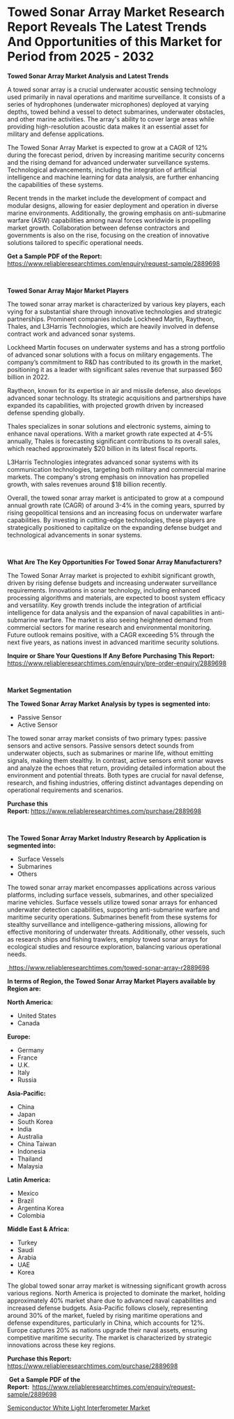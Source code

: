 <p><h1>Towed Sonar Array Market Research Report Reveals The Latest Trends And Opportunities of this Market for Period from 2025 - 2032</h1></p><p><strong>Towed Sonar Array Market Analysis and Latest Trends</strong></p>
<p><p>A towed sonar array is a crucial underwater acoustic sensing technology used primarily in naval operations and maritime surveillance. It consists of a series of hydrophones (underwater microphones) deployed at varying depths, towed behind a vessel to detect submarines, underwater obstacles, and other marine activities. The array's ability to cover large areas while providing high-resolution acoustic data makes it an essential asset for military and defense applications.</p><p>The Towed Sonar Array Market is expected to grow at a CAGR of 12% during the forecast period, driven by increasing maritime security concerns and the rising demand for advanced underwater surveillance systems. Technological advancements, including the integration of artificial intelligence and machine learning for data analysis, are further enhancing the capabilities of these systems. </p><p>Recent trends in the market include the development of compact and modular designs, allowing for easier deployment and operation in diverse marine environments. Additionally, the growing emphasis on anti-submarine warfare (ASW) capabilities among naval forces worldwide is propelling market growth. Collaboration between defense contractors and governments is also on the rise, focusing on the creation of innovative solutions tailored to specific operational needs.</p></p>
<p><strong>Get a Sample PDF of the Report:&nbsp;</strong> <a href="https://www.reliableresearchtimes.com/enquiry/request-sample/2889698?utm_campaign=2958&utm_medium=2&utm_source=Github&utm_content=ia&utm_term=14032025&utm_id=towed-sonar-array">https://www.reliableresearchtimes.com/enquiry/request-sample/2889698</a></p>
<p>&nbsp;</p>
<p><strong>Towed Sonar Array Major Market Players</strong></p>
<p><p>The towed sonar array market is characterized by various key players, each vying for a substantial share through innovative technologies and strategic partnerships. Prominent companies include Lockheed Martin, Raytheon, Thales, and L3Harris Technologies, which are heavily involved in defense contract work and advanced sonar systems.</p><p>Lockheed Martin focuses on underwater systems and has a strong portfolio of advanced sonar solutions with a focus on military engagements. The company’s commitment to R&D has contributed to its growth in the market, positioning it as a leader with significant sales revenue that surpassed $60 billion in 2022.</p><p>Raytheon, known for its expertise in air and missile defense, also develops advanced sonar technology. Its strategic acquisitions and partnerships have expanded its capabilities, with projected growth driven by increased defense spending globally.</p><p>Thales specializes in sonar solutions and electronic systems, aiming to enhance naval operations. With a market growth rate expected at 4-5% annually, Thales is forecasting significant contributions to its overall sales, which reached approximately $20 billion in its latest fiscal reports.</p><p>L3Harris Technologies integrates advanced sonar systems with its communication technologies, targeting both military and commercial marine markets. The company's strong emphasis on innovation has propelled growth, with sales revenues around $18 billion recently.</p><p>Overall, the towed sonar array market is anticipated to grow at a compound annual growth rate (CAGR) of around 3-4% in the coming years, spurred by rising geopolitical tensions and an increasing focus on underwater warfare capabilities. By investing in cutting-edge technologies, these players are strategically positioned to capitalize on the expanding defense budget and technological advancements in sonar systems.</p></p>
<p>&nbsp;</p>
<p><strong>What Are The Key Opportunities For Towed Sonar Array Manufacturers?</strong></p>
<p><p>The Towed Sonar Array market is projected to exhibit significant growth, driven by rising defense budgets and increasing underwater surveillance requirements. Innovations in sonar technology, including enhanced processing algorithms and materials, are expected to boost system efficacy and versatility. Key growth trends include the integration of artificial intelligence for data analysis and the expansion of naval capabilities in anti-submarine warfare. The market is also seeing heightened demand from commercial sectors for marine research and environmental monitoring. Future outlook remains positive, with a CAGR exceeding 5% through the next five years, as nations invest in advanced maritime security solutions.</p></p>
<p><strong>Inquire or Share Your Questions If Any Before Purchasing This Report:</strong> <a href="https://www.reliableresearchtimes.com/enquiry/pre-order-enquiry/2889698?utm_campaign=2958&utm_medium=2&utm_source=Github&utm_content=ia&utm_term=14032025&utm_id=towed-sonar-array">https://www.reliableresearchtimes.com/enquiry/pre-order-enquiry/2889698</a></p>
<p>&nbsp;</p>
<p><strong>Market Segmentation</strong></p>
<p><strong>The Towed Sonar Array Market Analysis by types is segmented into:</strong></p>
<p><ul><li>Passive Sensor</li><li>Active Sensor</li></ul></p>
<p><p>The towed sonar array market consists of two primary types: passive sensors and active sensors. Passive sensors detect sounds from underwater objects, such as submarines or marine life, without emitting signals, making them stealthy. In contrast, active sensors emit sonar waves and analyze the echoes that return, providing detailed information about the environment and potential threats. Both types are crucial for naval defense, research, and fishing industries, offering distinct advantages depending on operational requirements and scenarios.</p></p>
<p><strong>Purchase this Report:&nbsp;</strong><a href="https://www.reliableresearchtimes.com/purchase/2889698?utm_campaign=2958&utm_medium=2&utm_source=Github&utm_content=ia&utm_term=14032025&utm_id=towed-sonar-array">https://www.reliableresearchtimes.com/purchase/2889698</a></p>
<p>&nbsp;</p>
<p><strong>The Towed Sonar Array Market Industry Research by Application is segmented into:</strong></p>
<p><ul><li>Surface Vessels</li><li>Submarines</li><li>Others</li></ul></p>
<p><p>The towed sonar array market encompasses applications across various platforms, including surface vessels, submarines, and other specialized marine vehicles. Surface vessels utilize towed sonar arrays for enhanced underwater detection capabilities, supporting anti-submarine warfare and maritime security operations. Submarines benefit from these systems for stealthy surveillance and intelligence-gathering missions, allowing for effective monitoring of underwater threats. Additionally, other vessels, such as research ships and fishing trawlers, employ towed sonar arrays for ecological studies and resource exploration, balancing various operational needs.</p></p>
<p><a href="https://www.reliableresearchtimes.com/towed-sonar-array-r2889698?utm_campaign=2958&utm_medium=2&utm_source=Github&utm_content=ia&utm_term=14032025&utm_id=towed-sonar-array">&nbsp;https://www.reliableresearchtimes.com/towed-sonar-array-r2889698</a></p>
<p><strong>In terms of Region, the Towed Sonar Array Market Players available by Region are:</strong></p>
<p>
    <p> <strong> North America: </strong>
        <ul>
            <li>United States</li>
            <li>Canada</li>
        </ul>
        </p> 
    <p> <strong> Europe: </strong>
        <ul>
            <li>Germany</li>
            <li>France</li>
            <li>U.K.</li>
            <li>Italy</li>
            <li>Russia</li>
        </ul>
        </p> 
    <p> <strong> Asia-Pacific: </strong>
        <ul>
            <li>China</li>
            <li>Japan</li>
            <li>South Korea</li>
            <li>India</li>
            <li>Australia</li>
            <li>China Taiwan</li>
            <li>Indonesia</li>
            <li>Thailand</li>
            <li>Malaysia</li>
        </ul>
        </p> 
    <p> <strong> Latin America: </strong>
        <ul>
            <li>Mexico</li>
            <li>Brazil</li>
            <li>Argentina Korea</li>
            <li>Colombia</li>
        </ul>
        </p> 
    <p> <strong> Middle East & Africa: </strong>
        <ul>
            <li>Turkey</li>
            <li>Saudi</li>
            <li>Arabia</li>
            <li>UAE</li>
            <li>Korea</li>
        </ul>
    </p>
    </p>
<p><p>The global towed sonar array market is witnessing significant growth across various regions. North America is projected to dominate the market, holding approximately 40% market share due to advanced naval capabilities and increased defense budgets. Asia-Pacific follows closely, representing around 30% of the market, fueled by rising maritime operations and defense expenditures, particularly in China, which accounts for 12%. Europe captures 20% as nations upgrade their naval assets, ensuring competitive maritime security. The market is characterized by strategic innovations across these key regions.</p></p>
<p><strong>Purchase this Report: </strong><a href="https://www.reliableresearchtimes.com/purchase/2889698?utm_campaign=2958&utm_medium=2&utm_source=Github&utm_content=ia&utm_term=14032025&utm_id=towed-sonar-array">https://www.reliableresearchtimes.com/purchase/2889698</a></p>
<p>&nbsp;<strong>Get a Sample PDF of the Report:&nbsp;&nbsp;</strong><a href="https://www.reliableresearchtimes.com/enquiry/request-sample/2889698?utm_campaign=2958&utm_medium=2&utm_source=Github&utm_content=ia&utm_term=14032025&utm_id=towed-sonar-array">https://www.reliableresearchtimes.com/enquiry/request-sample/2889698</a></p>
<p><strong></strong></p>
<p><p><a href="https://github.com/djibenesha/Market-Research-Report-List-1/blob/main/semiconductor-white-light-interferometer-market.md?utm_campaign=2958&utm_medium=2&utm_source=Github&utm_content=ia&utm_term=14032025&utm_id=towed-sonar-array">Semiconductor White Light Interferometer Market</a></p></p>